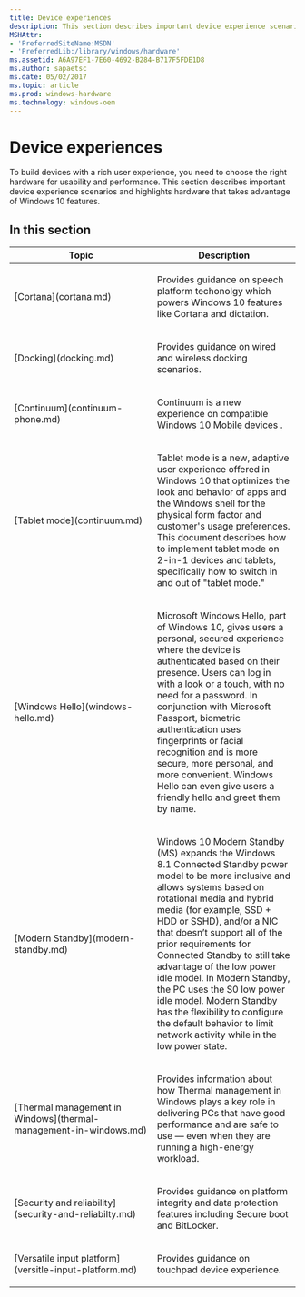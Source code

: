 ```yaml
---
title: Device experiences
description: This section describes important device experience scenarios and highlights hardware that takes advantage of Windows 10 features.
MSHAttr:
- 'PreferredSiteName:MSDN'
- 'PreferredLib:/library/windows/hardware'
ms.assetid: A6A97EF1-7E60-4692-B284-B717F5FDE1D8
ms.author: sapaetsc
ms.date: 05/02/2017
ms.topic: article
ms.prod: windows-hardware
ms.technology: windows-oem
---
```


# Device experiences


To build devices with a rich user experience, you need to choose the right hardware for usability and performance. This section describes important device experience scenarios and highlights hardware that takes advantage of Windows 10 features.

## In this section


<table>
<colgroup>
<col width="50%" />
<col width="50%" />
</colgroup>
<thead>
<tr class="header">
<th>Topic</th>
<th>Description</th>
</tr>
</thead>
<tbody>
<tr class="odd">
<td><p>[Cortana](cortana.md)</p></td>
<td><p>Provides guidance on speech platform techonolgy which powers Windows 10 features like Cortana and dictation.</p></td>
</tr>
<tr class="even">
<td><p>[Docking](docking.md)</p></td>
<td><p>Provides guidance on wired and wireless docking scenarios.</p></td>
</tr>
<tr class="odd">
<td><p>[Continuum](continuum-phone.md)</p></td>
<td><p>Continuum is a new experience on compatible Windows 10 Mobile devices .</p></td>
</tr>
<tr class="even">
<td><p>[Tablet mode](continuum.md)</p></td>
<td><p>Tablet mode is a new, adaptive user experience offered in Windows 10 that optimizes the look and behavior of apps and the Windows shell for the physical form factor and customer's usage preferences. This document describes how to implement tablet mode on 2-in-1 devices and tablets, specifically how to switch in and out of &quot;tablet mode.&quot;</p></td>
</tr>
<tr class="odd">
<td><p>[Windows Hello](windows-hello.md)</p></td>
<td><p>Microsoft Windows Hello, part of Windows 10, gives users a personal, secured experience where the device is authenticated based on their presence. Users can log in with a look or a touch, with no need for a password. In conjunction with Microsoft Passport, biometric authentication uses fingerprints or facial recognition and is more secure, more personal, and more convenient. Windows Hello can even give users a friendly hello and greet them by name.</p></td>
</tr>
<tr class="even">
<td><p>[Modern Standby](modern-standby.md)</p></td>
<td><p>Windows 10 Modern Standby (MS) expands the Windows 8.1 Connected Standby power model to be more inclusive and allows systems based on rotational media and hybrid media (for example, SSD + HDD or SSHD), and/or a NIC that doesn’t support all of the prior requirements for Connected Standby to still take advantage of the low power idle model. In Modern Standby, the PC uses the S0 low power idle model. Modern Standby has the flexibility to configure the default behavior to limit network activity while in the low power state.</p></td>
</tr>
<tr class="odd">
<td><p>[Thermal management in Windows](thermal-management-in-windows.md)</p></td>
<td><p>Provides information about how Thermal management in Windows plays a key role in delivering PCs that have good performance and are safe to use — even when they are running a high-energy workload.</p></td>
</tr>
<tr class="even">
<td><p>[Security and reliability](security-and-reliabilty.md)</p></td>
<td><p>Provides guidance on platform integrity and data protection features including Secure boot and BitLocker.</p></td>
</tr>
<tr class="odd">
<td><p>[Versatile input platform](versitle-input-platform.md)</p></td>
<td><p>Provides guidance on touchpad device experience.</p></td>
</tr>
</tbody>
</table>

 

 

 






